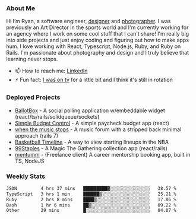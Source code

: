 ### About Me
Hi I’m Ryan, a software engineer, [designer](https://www.denvermullets.com/video) and [photographer](https://www.denvermullets.com/). I was previously an Art Director in the sports world and I'm currently working for an agency where I work on some cool stuff that I can't share! I'm really big into side projects and just enjoy coding and figuring out how to make apps hum. I love working with React, Typescript, Node.js, Ruby, and Ruby on Rails. I'm passionate about photography and design and I truly believe that learning never stops.

- 📫 How to reach me: [LinkedIn](https://www.linkedin.com/in/ryanvaznis)
- ⚡ Fun fact: [I was on tv](https://vimeo.com/381425882) for a little bit and I think it's still in rotation

### Deployed Projects
- [BallotBox](https://voteballotbox.com/) - A social polling application w/embeddable widget (react/ts/rails/solidqueue/sockets)
- [Simple Budget Control](https://simplebudgetcontrol.com/) - A simple paycheck budget app (react)
- [when the music stops](https://whenthemusicstops.net) - A music forum with a stripped back minimal approach (rails 7)
- [Basketball Timeline](https://basketball-timeline.com/?team=PHO&year=2023) - A way to view starting lineups in the NBA
- [99Staples](https://www.99staples.com/collections/denvermullets/9) - A Magic The Gathering collection app (react/rails)
- [mentumm](https://portal.mentumm.com/) - (Freelance client) A career mentorship booking app, built in TS, NodeJS

### Weekly Stats
<!--START_SECTION:waka-->

```txt
JSON         4 hrs 37 mins   █████████▓░░░░░░░░░░░░░░░   38.57 %
TypeScript   3 hrs 1 min     ██████▒░░░░░░░░░░░░░░░░░░   25.21 %
Ruby         2 hrs 8 mins    ████▒░░░░░░░░░░░░░░░░░░░░   17.86 %
Bash         1 hr 6 mins     ██▒░░░░░░░░░░░░░░░░░░░░░░   09.22 %
Other        29 mins         █░░░░░░░░░░░░░░░░░░░░░░░░   04.07 %
```

<!--END_SECTION:waka-->
